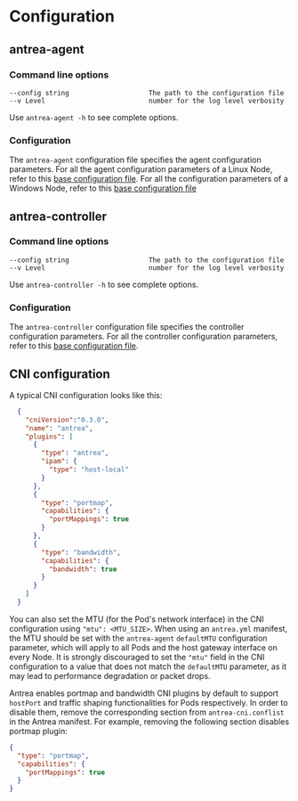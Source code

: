# Configuration

## antrea-agent

### Command line options

```text
--config string                    The path to the configuration file
--v Level                          number for the log level verbosity
```

Use `antrea-agent -h` to see complete options.

### Configuration

The `antrea-agent` configuration file specifies the agent configuration
parameters. For all the agent configuration parameters of a Linux Node, refer to
this [base configuration file](https://github.com/antrea-io/antrea/blob/v1.15.1/build/charts/antrea/conf/antrea-agent.conf).
For all the configuration parameters of a Windows Node, refer to this [base
configuration file](https://github.com/antrea-io/antrea/blob/v1.15.1/build/yamls/windows/base/conf/antrea-agent.conf)

## antrea-controller

### Command line options

```text
--config string                    The path to the configuration file
--v Level                          number for the log level verbosity
```

Use `antrea-controller -h` to see complete options.

### Configuration

The `antrea-controller` configuration file specifies the controller
configuration parameters. For all the controller configuration parameters,
refer to this [base configuration file](https://github.com/antrea-io/antrea/blob/v1.15.1/build/charts/antrea/conf/antrea-controller.conf).

## CNI configuration

A typical CNI configuration looks like this:

```json
  {
    "cniVersion":"0.3.0",
    "name": "antrea",
    "plugins": [
      {
        "type": "antrea",
        "ipam": {
          "type": "host-local"
        }
      },
      {
        "type": "portmap",
        "capabilities": {
          "portMappings": true
        }
      },
      {
        "type": "bandwidth",
        "capabilities": {
          "bandwidth": true
        }
      }
    ]
  }
```

You can also set the MTU (for the Pod's network interface) in the CNI
configuration using `"mtu": <MTU_SIZE>`. When using an `antrea.yml` manifest, the
MTU should be set with the `antrea-agent` `defaultMTU` configuration parameter,
which will apply to all Pods and the host gateway interface on every Node. It is
strongly discouraged to set the `"mtu"` field in the CNI configuration to a
value that does not match the `defaultMTU` parameter, as it may lead to
performance degradation or packet drops.

Antrea enables portmap and bandwidth CNI plugins by default to support `hostPort`
and traffic shaping functionalities for Pods respectively. In order to disable
them, remove the corresponding section from `antrea-cni.conflist` in the Antrea
manifest. For example, removing the following section disables portmap plugin:

```json
{
  "type": "portmap",
  "capabilities": {
    "portMappings": true
  }
}
```
